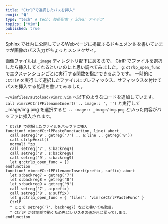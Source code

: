 ```yaml
---
title: "CtrlPで選択したパスを挿入"
emoji: "🐈"
type: "tech" # tech: 技術記事 / idea: アイデア
topics: ["Vim"]
published: true
---
```


Sphinx で社内に公開しているWebページに掲載するドキュメントを書いていますが画像のパス入力がちょっとメンドクサイ。

画像ファイルは ```_image``` ディレクトリ配下にあるので、 [CtrlP](https://github.com/ctrlpvim/ctrlp.vim) でファイルを選択したら挿入してくれるといいのにと思い調べてみました。
```g:ctrlp_open_func``` でエクステンションごとに実行する関数を指定できるようです。
一時的に ```:CtrlP``` を実行して選択したファイルにプレフィックス、サフィックスを付けてパスを挿入する処理を書いてみました。

```~/vimfiles/autoload/vimrc.vim``` へ以下のようなコードを追加しています。
```call vimrc#CtrlPFilenameInsert('.. image:: ', '')``` と実行して _image/img.png を選択すると ```.. image:: _image/img.png``` といった内容がバッファに挿入されます。


```vim:~/vimfiles/autoload/vimrc.vim 抜粋
" CtrlP で選択したファイルをバッファに挿入
function! vimrc#CtrlPPasteFunc(action, line) abort
  call setreg('9', getreg('7') .. a:line .. getreg('8'))
  call ctrlp#exit()
  normal! "zp
  call setreg('7', s:backreg7)
  call setreg('8', s:backreg8)
  call setreg('9', s:backreg9)
  let g:ctrlp_open_func = {}
endfunction
function! vimrc#CtrlPFilenameInsert(prefix, suffix) abort
  let s:backreg7 = getreg('7')
  let s:backreg8 = getreg('8')
  let s:backreg9 = getreg('9')
  call setreg('7', a:prefix)
  call setreg('8', a:suffix)
  let g:ctrlp_open_func = { 'files': 'vimrc#CtrlPPasteFunc' }
  CtrlP
  " ここで setreg('7', backreg7) などと書いても駄目。
  " CtrlP が非同期で動くため先にレジスタの値が元に戻ってしまう。
endfunction
```

